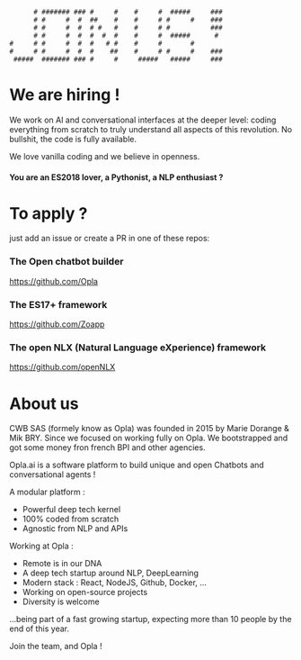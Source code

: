 ```
      # ####### ### #     #    #     #  #####     ### 
      # #     #  #  ##    #    #     # #     #    ### 
      # #     #  #  # #   #    #     # #          ### 
      # #     #  #  #  #  #    #     #  #####      #  
#     # #     #  #  #   # #    #     #       #        
#     # #     #  #  #    ##    #     # #     #    ### 
 #####  ####### ### #     #     #####   #####     ### 
```

# We are hiring !

We work on AI and conversational interfaces at the deeper level: coding everything from scratch to truly understand all aspects of this revolution. No bullshit, the code is fully available.

We love vanilla coding and we believe in openness.

#### You are an ES2018 lover, a Pythonist, a NLP enthusiast ?

# To apply ?

just add an issue or create a PR in one of these repos:

### The Open chatbot builder

https://github.com/Opla

### The ES17+ framework

https://github.com/Zoapp

### The  open NLX (Natural Language eXperience) framework

https://github.com/openNLX


# About us
CWB SAS (formely know as Opla) was founded in 2015 by Marie Dorange & Mik BRY. Since we focused on working fully on Opla. We bootstrapped and got some money fron french BPI and other agencies.

Opla.ai is a software platform to build unique and open Chatbots and conversational agents !

A modular platform :
* Powerful deep tech kernel
* 100% coded from scratch
* Agnostic from NLP and APIs

Working at Opla :
* Remote is in our DNA
* A deep tech startup around NLP, DeepLearning
* Modern stack : React, NodeJS, Github, Docker, …
* Working on open-source projects
* Diversity is welcome 

…being part of a fast growing startup, expecting more than 10 people by the end of this year.

Join the team, and Opla !
